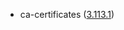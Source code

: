 - ca-certificates ([3.113.1](https://firefox-source-docs.mozilla.org/security/nss/releases/nss_3_113_1.html))
